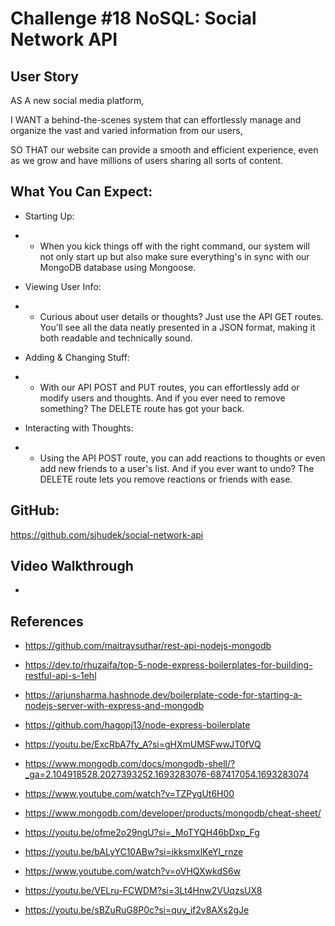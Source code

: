 # Challenge #18 NoSQL: Social Network API

## User Story

AS A new social media platform,

I WANT a behind-the-scenes system that can effortlessly manage and organize the vast and varied information from our users,

SO THAT our website can provide a smooth and efficient experience, even as we grow and have millions of users sharing all sorts of content.

## What You Can Expect:

- Starting Up:
 - - When you kick things off with the right command, our system will not only start up but also make sure everything's in sync with our MongoDB database using Mongoose.

- Viewing User Info:
- - Curious about user details or thoughts? Just use the API GET routes. You'll see all the data neatly presented in a JSON format, making it both readable and technically sound.

- Adding & Changing Stuff:
- - With our API POST and PUT routes, you can effortlessly add or modify users and thoughts. And if you ever need to remove something? The DELETE route has got your back.

- Interacting with Thoughts:
- - Using the API POST route, you can add reactions to thoughts or even add new friends to a user's list. And if you ever want to undo? The DELETE route lets you remove reactions or friends with ease.

## GitHub:
https://github.com/sjhudek/social-network-api

## Video Walkthrough
- 

## References

- https://github.com/maitraysuthar/rest-api-nodejs-mongodb

- https://dev.to/rhuzaifa/top-5-node-express-boilerplates-for-building-restful-api-s-1ehl

- https://arjunsharma.hashnode.dev/boilerplate-code-for-starting-a-nodejs-server-with-express-and-mongodb

- https://github.com/hagopj13/node-express-boilerplate

- https://youtu.be/ExcRbA7fy_A?si=gHXmUMSFwwJT0fVQ

- https://www.mongodb.com/docs/mongodb-shell/?_ga=2.104918528.2027393252.1693283076-687417054.1693283074

- https://www.youtube.com/watch?v=TZPygUt6H00

- https://www.mongodb.com/developer/products/mongodb/cheat-sheet/

- https://youtu.be/ofme2o29ngU?si=_MoTYQH46bDxp_Fg

- https://youtu.be/bALyYC10ABw?si=ikksmxlKeYl_rnze

- https://www.youtube.com/watch?v=oVHQXwkdS6w

- https://youtu.be/VELru-FCWDM?si=3Lt4Hnw2VUqzsUX8

- https://youtu.be/sBZuRuG8P0c?si=quy_if2v8AXs2gJe